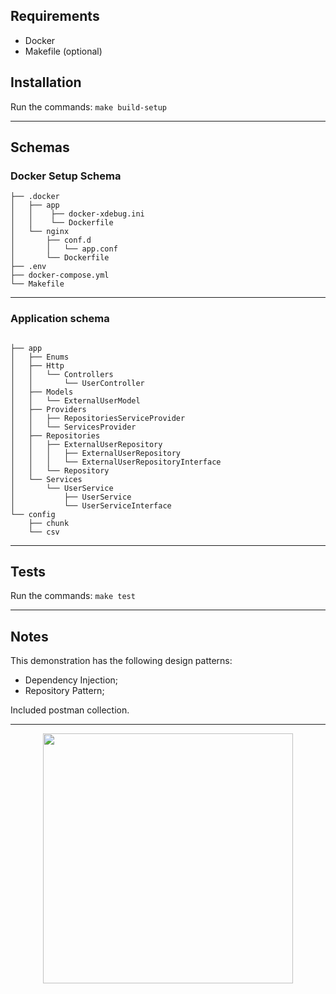 ## Requirements
* Docker
* Makefile (optional)

## Installation

Run the commands: `make build-setup`

* * *

## Schemas

### Docker Setup Schema

```
├── .docker
│   ├── app
│   │    ├── docker-xdebug.ini
│   │    └── Dockerfile
│   └── nginx
│       ├── conf.d
│       │   └── app.conf
│       └── Dockerfile
├── .env
├── docker-compose.yml
└── Makefile
```

* * *

### Application schema
```

├── app
│	├── Enums
│	├── Http
│	│	└── Controllers
│	│		└── UserController
│	├── Models
│	│	└── ExternalUserModel
│	├── Providers
│	│	├── RepositoriesServiceProvider
│	│	└── ServicesProvider
│	├── Repositories
│	│	├── ExternalUserRepository
│	│	│	├── ExternalUserRepository
│	│	│	└── ExternalUserRepositoryInterface
│	│	└── Repository
│	└── Services
│		└── UserService
│			├── UserService
│			└── UserServiceInterface
└── config
	├── chunk
	└── csv
```
* * *

## Tests

Run the commands: `make test`

* * *

## Notes

This demonstration has the following design patterns:
* Dependency Injection;
* Repository Pattern;

Included postman collection.

* * *

<p align="center"><a href="https://laravel.com" target="_blank"><img src="https://raw.githubusercontent.com/laravel/art/master/logo-lockup/5%20SVG/2%20CMYK/1%20Full%20Color/laravel-logolockup-cmyk-red.svg" width="400"></a></p>
